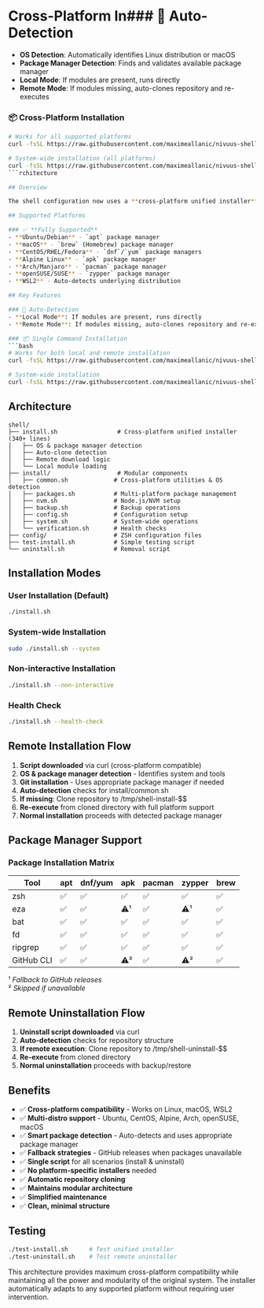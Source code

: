 # Cross-Platform In### 🚀 Auto-Detection
- **OS Detection**: Automatically identifies Linux distribution or macOS
- **Package Manager Detection**: Finds and validates available package manager
- **Local Mode**: If modules are present, runs directly
- **Remote Mode**: If modules missing, auto-clones repository and re-executes

### 📦 Cross-Platform Installation
```bash
# Works for all supported platforms
curl -fsSL https://raw.githubusercontent.com/maximeallanic/nivuus-shell/master/install.sh | bash

# System-wide installation (all platforms)
curl -fsSL https://raw.githubusercontent.com/maximeallanic/nivuus-shell/master/install.sh | sudo bash -s -- --system
```rchitecture

## Overview

The shell configuration now uses a **cross-platform unified installer** that automatically detects the operating system and package manager, then handles both local and remote installations seamlessly.

## Supported Platforms

### ✅ **Fully Supported**
- **Ubuntu/Debian** - `apt` package manager
- **macOS** - `brew` (Homebrew) package manager  
- **CentOS/RHEL/Fedora** - `dnf`/`yum` package managers
- **Alpine Linux** - `apk` package manager
- **Arch/Manjaro** - `pacman` package manager
- **openSUSE/SUSE** - `zypper` package manager
- **WSL2** - Auto-detects underlying distribution

## Key Features

### 🚀 Auto-Detection
- **Local Mode**: If modules are present, runs directly
- **Remote Mode**: If modules missing, auto-clones repository and re-executes

### 📦 Single Command Installation
```bash
# Works for both local and remote installation
curl -fsSL https://raw.githubusercontent.com/maximeallanic/nivuus-shell/master/install.sh | bash

# System-wide installation
curl -fsSL https://raw.githubusercontent.com/maximeallanic/nivuus-shell/master/install.sh | sudo bash -s -- --system
```

## Architecture

```
shell/
├── install.sh                 # Cross-platform unified installer (340+ lines)
│   ├── OS & package manager detection
│   ├── Auto-clone detection
│   ├── Remote download logic
│   └── Local module loading
├── install/                   # Modular components
│   ├── common.sh             # Cross-platform utilities & OS detection
│   ├── packages.sh           # Multi-platform package management
│   ├── nvm.sh                # Node.js/NVM setup
│   ├── backup.sh             # Backup operations
│   ├── config.sh             # Configuration setup
│   ├── system.sh             # System-wide operations
│   └── verification.sh       # Health checks
├── config/                   # ZSH configuration files
├── test-install.sh           # Simple testing script
└── uninstall.sh              # Removal script
```

## Installation Modes

### User Installation (Default)
```bash
./install.sh
```

### System-wide Installation
```bash
sudo ./install.sh --system
```

### Non-interactive Installation
```bash
./install.sh --non-interactive
```

### Health Check
```bash
./install.sh --health-check
```

## Remote Installation Flow

1. **Script downloaded** via curl (cross-platform compatible)
2. **OS & package manager detection** - Identifies system and tools
3. **Git installation** - Uses appropriate package manager if needed
4. **Auto-detection** checks for install/common.sh
5. **If missing**: Clone repository to /tmp/shell-install-$$
6. **Re-execute** from cloned directory with full platform support
7. **Normal installation** proceeds with detected package manager

## Package Manager Support

### Package Installation Matrix
| Tool | apt | dnf/yum | apk | pacman | zypper | brew |
|------|-----|---------|-----|--------|--------|------|
| zsh | ✅ | ✅ | ✅ | ✅ | ✅ | ✅ |
| eza | ✅ | ✅ | ⚠️¹ | ✅ | ⚠️¹ | ✅ |
| bat | ✅ | ✅ | ✅ | ✅ | ✅ | ✅ |
| fd | ✅ | ✅ | ✅ | ✅ | ✅ | ✅ |
| ripgrep | ✅ | ✅ | ✅ | ✅ | ✅ | ✅ |
| GitHub CLI | ✅ | ✅ | ⚠️² | ✅ | ⚠️² | ✅ |

¹ *Fallback to GitHub releases*  
² *Skipped if unavailable*

## Remote Uninstallation Flow

1. **Uninstall script downloaded** via curl
2. **Auto-detection** checks for repository structure
3. **If remote execution**: Clone repository to /tmp/shell-uninstall-$$
4. **Re-execute** from cloned directory
5. **Normal uninstallation** proceeds with backup/restore

## Benefits

- ✅ **Cross-platform compatibility** - Works on Linux, macOS, WSL2
- ✅ **Multi-distro support** - Ubuntu, CentOS, Alpine, Arch, openSUSE, macOS
- ✅ **Smart package detection** - Auto-detects and uses appropriate package manager
- ✅ **Fallback strategies** - GitHub releases when packages unavailable
- ✅ **Single script** for all scenarios (install & uninstall)
- ✅ **No platform-specific installers** needed
- ✅ **Automatic repository cloning**
- ✅ **Maintains modular architecture**
- ✅ **Simplified maintenance**
- ✅ **Clean, minimal structure**

## Testing

```bash
./test-install.sh      # Test unified installer
./test-uninstall.sh    # Test remote uninstaller
```

This architecture provides maximum cross-platform compatibility while maintaining all the power and modularity of the original system. The installer automatically adapts to any supported platform without requiring user intervention.
